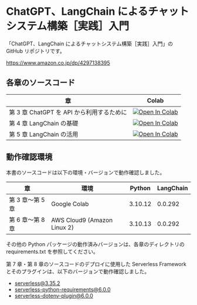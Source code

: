 # ChatGPT、LangChain によるチャットシステム構築［実践］入門

「ChatGPT、LangChain によるチャットシステム構築［実践］入門」の GitHub リポジトリです。

https://www.amazon.co.jp/dp/4297138395

## 各章のソースコード

| 章                                        | Colab                                                                                                                                                                           |
| ----------------------------------------- | ------------------------------------------------------------------------------------------------------------------------------------------------------------------------------- |
| 第 3 章 ChatGPT を API から利用するために | [![Open In Colab](https://colab.research.google.com/assets/colab-badge.svg)](https://colab.research.google.com/github/yoshidashingo/langchain-book/blob/main/03/notebook.ipynb) |
| 第 4 章 LangChain の基礎                  | [![Open In Colab](https://colab.research.google.com/assets/colab-badge.svg)](https://colab.research.google.com/github/yoshidashingo/langchain-book/blob/main/04/notebook.ipynb) |
| 第 5 章 LangChain の活用                  | [![Open In Colab](https://colab.research.google.com/assets/colab-badge.svg)](https://colab.research.google.com/github/yoshidashingo/langchain-book/blob/main/05/notebook.ipynb) |

## 動作確認環境

本書のソースコードは以下の環境・バージョンで動作確認しました。

| 章               | 環境                        | Python  | LangChain |
| ---------------- | --------------------------- | ------- | --------- |
| 第 3 章〜第 5 章 | Google Colab                | 3.10.12 | 0.0.292   |
| 第 6 章〜第 8 章 | AWS Cloud9 (Amazon Linux 2) | 3.10.13 | 0.0.292   |

その他の Python パッケージの動作済みバージョンは、各章のディレクトリの requirements.txt を参照してください。

第 7 章・第 8 章のソースコードのデプロイに使用した Serverless Framework とそのプラグインは、以下のバージョンで動作確認しました。

- serverless@3.35.2
- serverless-python-requirements@6.0.0
- serverless-dotenv-plugin@6.0.0
